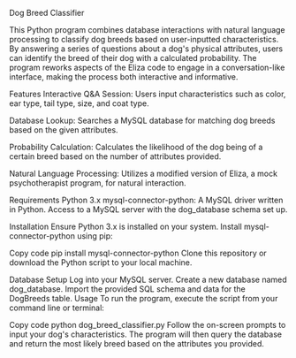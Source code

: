 Dog Breed Classifier

This Python program combines database interactions with natural language processing to classify dog breeds based on user-inputted characteristics. By answering a series of questions about a dog's physical attributes, users can identify the breed of their dog with a calculated probability. The program reworks aspects of the Eliza code to engage in a conversation-like interface, making the process both interactive and informative.

Features
Interactive Q&A Session: Users input characteristics such as color, ear type, tail type, size, and coat type.

Database Lookup: Searches a MySQL database for matching dog breeds based on the given attributes.

Probability Calculation: Calculates the likelihood of the dog being of a certain breed based on the number of attributes provided.

Natural Language Processing: Utilizes a modified version of Eliza, a mock psychotherapist program, for natural interaction.

Requirements
Python 3.x
mysql-connector-python: A MySQL driver written in Python.
Access to a MySQL server with the dog_database schema set up.

Installation
Ensure Python 3.x is installed on your system.
Install mysql-connector-python using pip:

Copy code
pip install mysql-connector-python
Clone this repository or download the Python script to your local machine.

Database Setup
Log into your MySQL server.
Create a new database named dog_database.
Import the provided SQL schema and data for the DogBreeds table.
Usage
To run the program, execute the script from your command line or terminal:

Copy code
python dog_breed_classifier.py
Follow the on-screen prompts to input your dog's characteristics. The program will then query the database and return the most likely breed based on the attributes you provided.
